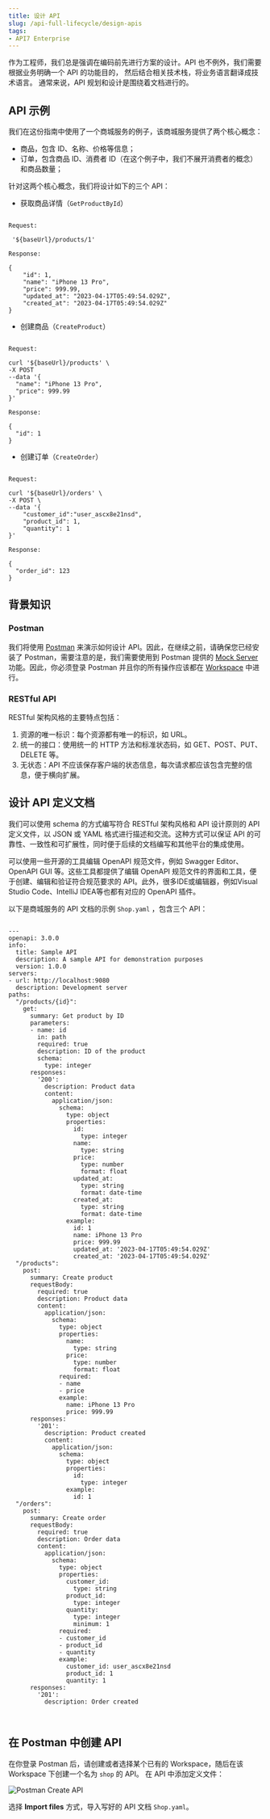 ```yaml
---
title: 设计 API
slug: /api-full-lifecycle/design-apis
tags:
- API7 Enterprise
---
```


作为工程师，我们总是强调在编码前先进行方案的设计。API 也不例外，我们需要根据业务明确一个 API 的功能目的，
然后结合相关技术栈，将业务语言翻译成技术语言。 通常来说，API 规划和设计是围绕着文档进行的。 

## API 示例

我们在这份指南中使用了一个商城服务的例子，该商城服务提供了两个核心概念：

* 商品，包含 ID、名称、价格等信息；
* 订单，包含商品 ID、消费者 ID（在这个例子中，我们不展开消费者的概念）和商品数量；

针对这两个核心概念，我们将设计如下的三个 API：

* 获取商品详情（`GetProductById`）

```shell

Request:

 '${baseUrl}/products/1' 

Response:

{
    "id": 1,
    "name": "iPhone 13 Pro",
    "price": 999.99,
    "updated_at": "2023-04-17T05:49:54.029Z",
    "created_at": "2023-04-17T05:49:54.029Z"
}

```

* 创建商品（`CreateProduct`）

```shell

Request:

curl '${baseUrl}/products' \
-X POST
--data '{
  "name": "iPhone 13 Pro",
  "price": 999.99
}'

Response:

{
  "id": 1
}

```
* 创建订单（`CreateOrder`）

```shell

Request:

curl '${baseUrl}/orders' \
-X POST \
--data '{
    "customer_id":"user_ascx8e21nsd", 
    "product_id": 1,
    "quantity": 1
}'

Response:

{
  "order_id": 123
}

```

## 背景知识

### Postman

我们将使用 [Postman](https://www.postman.com/) 来演示如何设计 API。因此，在继续之前，请确保您已经安装了 Postman，需要注意的是，我们需要使用到
Postman 提供的 [Mock Server](https://learning.postman.com/docs/designing-and-developing-your-api/mocking-data/setting-up-mock/) 功能。因此，你必须登录 Postman 并且你的所有操作应该都在 [Workspace](https://learning.postman.com/docs/collaborating-in-postman/using-workspaces/) 中进行。

### RESTful API

RESTful 架构风格的主要特点包括：
1. 资源的唯一标识：每个资源都有唯一的标识，如 URL。
2. 统一的接口：使用统一的 HTTP 方法和标准状态码，如 GET、POST、PUT、DELETE 等。
3. 无状态：API 不应该保存客户端的状态信息，每次请求都应该包含完整的信息，便于横向扩展。

## 设计 API 定义文档

我们可以使用 schema 的方式编写符合 RESTful 架构风格和 API 设计原则的 API 定义文件，以 JSON 或 YAML 格式进行描述和交流。这种方式可以保证 API 的可靠性、一致性和可扩展性，同时便于后续的文档编写和其他平台的集成使用。

可以使用一些开源的工具编辑 OpenAPI 规范文件，例如 Swagger Editor、OpenAPI GUI 等。这些工具都提供了编辑 OpenAPI 规范文件的界面和工具，便于创建、编辑和验证符合规范要求的 API。此外，很多IDE或编辑器，例如Visual Studio Code、IntelliJ IDEA等也都有对应的 OpenAPI 插件。

以下是商城服务的 API 文档的示例 `Shop.yaml` ，包含三个 API：

```shell

---
openapi: 3.0.0
info:
  title: Sample API
  description: A sample API for demonstration purposes
  version: 1.0.0
servers:
- url: http://localhost:9080
  description: Development server
paths:
  "/products/{id}":
    get:
      summary: Get product by ID
      parameters:
      - name: id
        in: path
        required: true
        description: ID of the product
        schema:
          type: integer
      responses:
        '200':
          description: Product data
          content:
            application/json:
              schema:
                type: object
                properties:
                  id:
                    type: integer
                  name:
                    type: string
                  price:
                    type: number
                    format: float
                  updated_at:
                    type: string
                    format: date-time
                  created_at:
                    type: string
                    format: date-time
                example:
                  id: 1
                  name: iPhone 13 Pro
                  price: 999.99
                  updated_at: '2023-04-17T05:49:54.029Z'
                  created_at: '2023-04-17T05:49:54.029Z'
  "/products":
    post:
      summary: Create product
      requestBody:
        required: true
        description: Product data
        content:
          application/json:
            schema:
              type: object
              properties:
                name:
                  type: string
                price:
                  type: number
                  format: float
              required:
              - name
              - price
              example:
                name: iPhone 13 Pro
                price: 999.99
      responses:
        '201':
          description: Product created
          content:
            application/json:
              schema:
                type: object
                properties:
                  id:
                    type: integer
                example:
                  id: 1
  "/orders":
    post:
      summary: Create order
      requestBody:
        required: true
        description: Order data
        content:
          application/json:
            schema:
              type: object
              properties:
                customer_id:
                  type: string
                product_id:
                  type: integer
                quantity:
                  type: integer
                  minimum: 1
              required:
              - customer_id
              - product_id
              - quantity
              example:
                customer_id: user_ascx8e21nsd
                product_id: 1
                quantity: 1
      responses:
        '201':
          description: Order created



```

## 在 Postman 中创建 API

在你登录 Postman 后，请创建或者选择某个已有的 Workspace，随后在该 Workspace 下创建一个名为 `shop` 的 API。
在 API 中添加定义文件：

![Postman Create API](https://static.apiseven.com/uploads/2023/05/21/tmcGd9HG_postmancreateapi.png)

选择 **Import files** 方式，导入写好的 API 文档 `Shop.yaml`。
